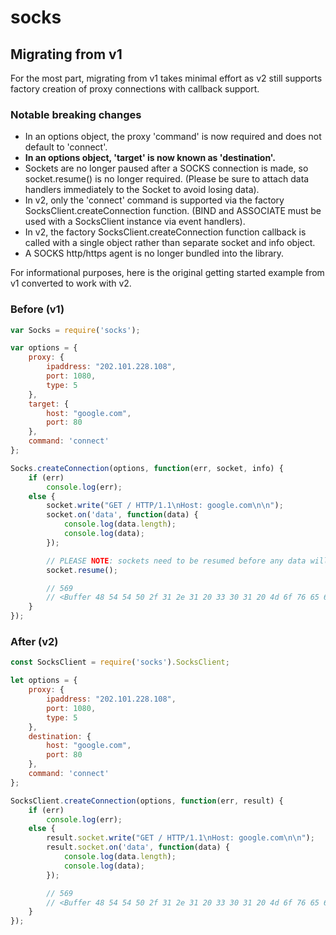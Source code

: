 # socks

## Migrating from v1

For the most part, migrating from v1 takes minimal effort as v2 still supports factory creation of proxy connections with callback support.

### Notable breaking changes

- In an options object, the proxy 'command' is now required and does not default to 'connect'.
- **In an options object, 'target' is now known as 'destination'.**
- Sockets are no longer paused after a SOCKS connection is made, so socket.resume() is no longer required. (Please be sure to attach data handlers immediately to the Socket to avoid losing data).
- In v2, only the 'connect' command is supported via the factory SocksClient.createConnection function. (BIND and ASSOCIATE must be used with a SocksClient instance via event handlers).
- In v2, the factory SocksClient.createConnection function callback is called with a single object rather than separate socket and info object.
- A SOCKS http/https agent is no longer bundled into the library.

For informational purposes, here is the original getting started example from v1 converted to work with v2.

### Before (v1)

```javascript
var Socks = require('socks');

var options = {
    proxy: {
        ipaddress: "202.101.228.108",
        port: 1080,
        type: 5
    },
    target: {
        host: "google.com",
        port: 80
    },
    command: 'connect'
};

Socks.createConnection(options, function(err, socket, info) {
    if (err)
        console.log(err);
    else {
        socket.write("GET / HTTP/1.1\nHost: google.com\n\n");
        socket.on('data', function(data) {
            console.log(data.length);
            console.log(data);
        });

        // PLEASE NOTE: sockets need to be resumed before any data will come in or out as they are paused right before this callback is fired.
        socket.resume();

        // 569
        // <Buffer 48 54 54 50 2f 31 2e 31 20 33 30 31 20 4d 6f 76 65 64 20 50 65...
    }
});
```

### After (v2)
```javascript
const SocksClient = require('socks').SocksClient;

let options = {
    proxy: {
        ipaddress: "202.101.228.108",
        port: 1080,
        type: 5
    },
    destination: {
        host: "google.com",
        port: 80
    },
    command: 'connect'
};

SocksClient.createConnection(options, function(err, result) {
    if (err)
        console.log(err);
    else {
        result.socket.write("GET / HTTP/1.1\nHost: google.com\n\n");
        result.socket.on('data', function(data) {
            console.log(data.length);
            console.log(data);
        });

        // 569
        // <Buffer 48 54 54 50 2f 31 2e 31 20 33 30 31 20 4d 6f 76 65 64 20 50 65...
    }
});
```
